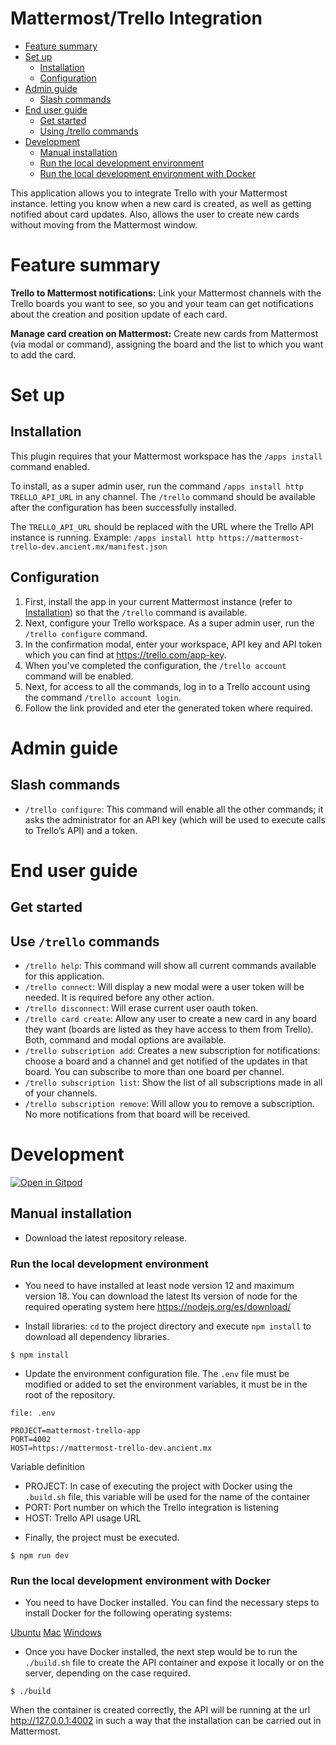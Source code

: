 # Mattermost/Trello Integration

* [Feature summary](#feature-summary)
* [Set up](#set-up)
  * [Installation](#installation)
  * [Configuration](#configuration)
* [Admin guide](#admin-guide)
  * [Slash commands](#slash-commands)
* [End user guide](#end-user-guide)
  * [Get started](#get-started)
  * [Using /trello commands](#use-trello-commands)
* [Development](#development)
  * [Manual installation](#manual-installation)
  * [Run the local development environment](#run-the-local-development-environment)
  * [Run the local development environment with Docker](#run-the-local-development-environment-with-docker)

This application allows you to integrate Trello with your Mattermost instance. letting you know when a new card is created, as well as getting notified about card updates. Also, allows the user to create new cards without moving from the Mattermost window.

# Feature summary

**Trello to Mattermost notifications:** Link your Mattermost channels with the Trello boards you want to see, so you and your team can get notifications about the creation and position update of each card.

**Manage card creation on Mattermost:** Create new cards from Mattermost (via modal or command), assigning the board and the list to which you want to add the card.

# Set up

## Installation

This plugin requires that your Mattermost workspace has the ``/apps install`` command enabled.

To install, as a super admin user, run the command ``/apps install http TRELLO_API_URL`` in any channel. The ``/trello`` command should be available after the configuration has been successfully installed.

The ``TRELLO_API_URL`` should be replaced with the URL where the Trello API instance is running. Example: ``/apps install http https://mattermost-trello-dev.ancient.mx/manifest.json``

## Configuration

1. First, install the app in your current Mattermost instance (refer to [Installation](#installation)) so that the ``/trello`` command is available.
2. Next, configure your Trello workspace. As a super admin user, run the ``/trello configure`` command.
3. In the confirmation modal, enter your workspace, API key and API token which you can find at https://trello.com/app-key.
4. When you've completed the configuration, the ``/trello account`` command will be enabled.
5. Next, for access to all the commands, log in to a Trello account using the command ``/trello account login``.
6. Follow the link provided and eter the generated token where required.

# Admin guide

## Slash commands

- ``/trello configure``: This command will enable all the other commands; it asks the administrator for an API key (which will be used to execute calls to Trello’s API) and a token.

# End user guide

## Get started

## Use ``/trello`` commands

- ``/trello help``: This command will show all current commands available for this application.
- ``/trello connect``: Will display a new modal were a user token will be needed. It is required before any other action.
- ``/trello disconnect``: Will erase current user oauth token.
- ``/trello card create``: Allow any user to create a new card in any board they want (boards are listed as they have access to them from Trello). Both, command and modal options are available.
- ``/trello subscription add``: Creates a new subscription for notifications: choose a board and a channel and get notified of the updates in that board. You can subscribe to more than one board per channel.
- ``/trello subscription list``: Show the list of all subscriptions made in all of your channels.
- ``/trello subscription remove``: Will allow you to remove a subscription. No more notifications from that board will be received.

# Development

[![Open in Gitpod](https://gitpod.io/button/open-in-gitpod.svg)](https://gitpod.io/#https://github.com/development-ancient/mattermost-app-trello)

## Manual installation

*  Download the latest repository release.

### Run the local development environment

* You need to have installed at least node version 12 and maximum version 18. You can download the latest lts version of node for the required operating system here https://nodejs.org/es/download/

*  Install libraries: ``cd`` to the project directory and execute ``npm install`` to download all dependency libraries.

```
$ npm install
```

*  Update the environment configuration file. The ``.env`` file must be modified or added to set the environment variables, it must be in the root of the repository.

```
file: .env

PROJECT=mattermost-trello-app
PORT=4002
HOST=https://mattermost-trello-dev.ancient.mx
```

Variable definition

- PROJECT: In case of executing the project with Docker using the ``.build.sh`` file, this variable will be used for the name of the container
- PORT: Port number on which the Trello integration is listening
- HOST: Trello API usage URL

* Finally, the project must be executed.

```
$ npm run dev
```

### Run the local development environment with Docker

* You need to have Docker installed. You can find the necessary steps to install Docker for the following operating systems:

[Ubuntu](https://docs.docker.com/engine/install/ubuntu/)
[Mac](https://docs.docker.com/desktop/mac/install/)
[Windows](https://docs.docker.com/desktop/windows/install/)

* Once you have Docker installed, the next step would be to run the ``./build.sh`` file to create the API container and expose it locally or on the server, depending on the case required.

```
$ ./build
```

When the container is created correctly, the API will be running at the url http://127.0.0.1:4002 in such a way that the installation can be carried out in Mattermost.
